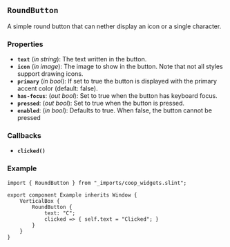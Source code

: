 <!--
SPDX-FileCopyrightText: 2023 Florian Blasius <co_sl@tutanota.com>
SPDX-License-Identifier: MIT
-->

## `RoundButton`

A simple round button that can nether display an icon or a single character.

### Properties

-   **`text`** (_in_ _string_): The text written in the button.
-   **`icon`** (_in_ _image_): The image to show in the button. Note that not all styles support drawing icons.
-   **`primary`** (_in_ _bool_): If set to true the button is displayed with the primary accent color (default: false).
-   **`has-focus`**: (_out_ _bool_): Set to true when the button has keyboard focus.
-   **`pressed`**: (_out_ _bool_): Set to true when the button is pressed.
-   **`enabled`**: (_in_ _bool_): Defaults to true. When false, the button cannot be pressed

### Callbacks

-   **`clicked()`**

### Example

```slint
import { RoundButton } from "_imports/coop_widgets.slint";

export component Example inherits Window {
    VerticalBox {
        RoundButton {
            text: "C";
            clicked => { self.text = "Clicked"; }
        }
    }
}
```